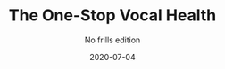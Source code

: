 ---
title: The One-Stop Vocal Health
subtitle: No frills edition
layout: default
tags: tutorial all_voice_types health
modal-id: 2
date: 2020-07-04
img: 04JULY_larger.jpg
thumbnail: 04JULY_smaller.jpg
alt: image-alt
description: There are so many websites with amazingly long lists of do’s and don’ts for singers...it’s easy to get overwhelmed with so much information! This blog post was written with that in mind. Its main purpose is to be a <i>one-stop summary</i> of the most important things a singer needs to know/do for good and long lasting vocal health. I provide a few links if you’re interested.
post_content: >
  Photo credit: <a href="https://unsplash.com/photos/hIgeoQjS_iE"> Online Marketing. </a><br><br>
  <br>
  <br>
  <b>IN THIS POST:</b>
  <ul><li>A simple list of things you should do to keep your voice healthy.</li>
  </ul><br>

  <b>#1 Let’s get one thing straight out of the way: warm-ups</b><br>
  It’s easy to not warm up, and it’s easy to lose your voice if you don’t warm up. I’m sure you already heard this a million times—<a href="https://www.ncbi.nlm.nih.gov/pmc/articles/PMC4587821/">prep</a> your voice properly before singing!<br>
  <br>
  <b>#2 Another thing: water</b><br>
  It’s no use...you know you’re not drinking enough water. If you feel dryness in your throat after warming up, that’s a clear sign that your vocal fold <a href="https://www.ncbi.nlm.nih.gov/pmc/articles/PMC2925668/#:~:text=Systemic%20hydration%20refers%20to%20fluid,to%20facilitate%20optimal%20voice%20production.">mucosa</a> is not in top shape. Drink more water.<br>
  <br>
  <b>#3 Sleep</b><br>
  If you have poor sleep you’re prone to <a href="https://pubmed.ncbi.nlm.nih.gov/21402470/">vocal fatigue</a>, which can come in the form of vocal fry or temporarily losing your voice. The more you ignore these symptoms the more prone you are to develop more serious vocal issues. Prepare ahead of concerts/recordings/rehearsals and go to be earlier than usual.<br>
  <br>
  <b>#4 Keep a singing journal</b><br>
  Use apps like <a href="https://singersavvyapp.com/">SingerSavvyApp</a> to keep track of your current vocal health status. After a while of keeping a record of the things you feel and what vocal activities you had, you will be able to understand what makes your voice tired and even predict and prevent vocal fatigue.<br>
  <br>
  <b>#5 Become aware of the things you eat</b><br>
  You are an athlete— a singing one. Your <a href="https://wp.stolaf.edu/musician-health/nutrition-eating-and-singing/">diet</a> affects your overall health and that includes your voice. Pay special attention to your diet if you have acid reflux which is very bad for your vocal folds.<br>
  <br>
  <b>#6 Take silent breaks</b><br>
  Okay, last point! If you are singing, teaching, or talking for long periods of time you’ll need breaks! Let your voice rest by being <a href="https://www.ncbi.nlm.nih.gov/pmc/articles/PMC6371399/">silent</a> for a period of time (for as long as can) to give your vocal folds a chance to heal.<br>
  <br>
  <br>
  <i>I am not affiliated to any of the supplied links—they are purely informative just like this blog post. Take everything I say with a grain of salt: this blog post will not substitute a face-to-face consultation. I encourage you to seek help from a practitioner if you feel like your vocal health is degrading with no apparent reason.</i><br><br>
  
  Let me know if you have any questions or comments by emailing me at: tania.nazare@gmail.com <br><br>
  Hope you enjoyed this post and keep practising!<br>
  Stay healthy!
  
---